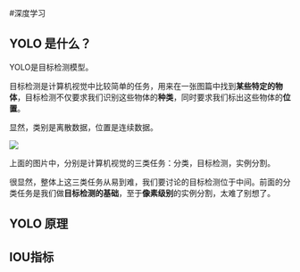 #深度学习 

## YOLO 是什么？

YOLO是目标检测模型。

目标检测是计算机视觉中比较简单的任务，用来在一张图篇中找到**某些特定的物体**，目标检测不仅要求我们识别这些物体的**种类**，同时要求我们标出这些物体的**位置**。

显然，类别是离散数据，位置是连续数据。

![](https://pic1.zhimg.com/v2-88ca6ec106e7647a0390ad3d93625444_b.jpg)

上面的图片中，分别是计算机视觉的三类任务：分类，目标检测，实例分割。

很显然，整体上这三类任务从易到难，我们要讨论的目标检测位于中间。前面的分类任务是我们做**目标检测的基础**，至于**像素级别**的实例分割，太难了别想了。

## YOLO 原理


##  IOU指标
